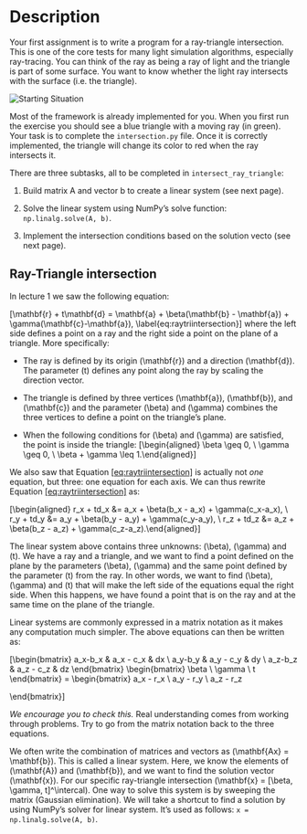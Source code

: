 # Description

Your first assignment is to write a program for a ray-triangle
intersection. This is one of the core tests for many light simulation
algorithms, especially ray-tracing. You can think of the ray as being a
ray of light and the triangle is part of some surface. You want to know
whether the light ray intersects with the surface (i.e. the triangle).

![Starting Situation](images/assignment1/window.png)

Most of the framework is already implemented for you. When you first run
the exercise you should see a blue triangle with a moving ray (in
green). Your task is to complete the `intersection.py` file. Once it is
correctly implemented, the triangle will change its color to red when
the ray intersects it.

There are three subtasks, all to be completed in
`intersect_ray_triangle`:

1.  Build matrix A and vector b to create a linear system (see next
    page).

2.  Solve the linear system using NumPy’s solve function:
    `np.linalg.solve(A, b)`.

3.  Implement the intersection conditions based on the solution vecto
    (see next page).

## Ray-Triangle intersection

In lecture 1 we saw the following equation:

\[\mathbf{r} + t\mathbf{d} = \mathbf{a} + \beta(\mathbf{b} - \mathbf{a}) + \gamma(\mathbf{c}-\mathbf{a}),
\label{eq:raytriintersection}\] where the left side defines a point on a
ray and the right side a point on the plane of a triangle. More
specifically:

  - The ray is defined by its origin \(\mathbf{r}\) and a direction
    \(\mathbf{d}\). The parameter \(t\) defines any point along the ray
    by scaling the direction vector.

  - The triangle is defined by three vertices \(\mathbf{a}\),
    \(\mathbf{b}\), and \(\mathbf{c}\) and the parameter \(\beta\) and
    \(\gamma\) combines the three vertices to define a point on the
    triangle’s plane.

  - When the following conditions for \(\beta\) and \(\gamma\) are
    satisfied, the point is inside the triangle: \[\begin{aligned}
    \beta \geq 0, \\
    \gamma \geq 0, \\
    \beta + \gamma \leq 1.\end{aligned}\]

We also saw that Equation
[\[eq:raytriintersection\]](#eq:raytriintersection) is actually not
*one* equation, but three: one equation for each axis. We can thus
rewrite Equation [\[eq:raytriintersection\]](#eq:raytriintersection) as:

\[\begin{aligned}
r_x + td_x &= a_x + \beta(b_x - a_x) + \gamma(c_x-a_x), \\
r_y + td_y &= a_y + \beta(b_y - a_y) + \gamma(c_y-a_y), \\
r_z + td_z &= a_z + \beta(b_z - a_z) + \gamma(c_z-a_z).\end{aligned}\]

The linear system above contains three unknowns: \(\beta\), \(\gamma\)
and \(t\). We have a ray and a triangle, and we want to find a point
defined on the plane by the parameters \(\beta\), \(\gamma\) and the
same point defined by the parameter \(t\) from the ray. In other words,
we want to find \(\beta\), \(\gamma\) and \(t\) that will make the left
side of the equations equal the right side. When this happens, we have
found a point that is on the ray and at the same time on the plane of
the triangle.

Linear systems are commonly expressed in a matrix notation as it makes
any computation much simpler. The above equations can then be written
as:

\[\begin{bmatrix}
 a_x-b_x & a_x - c_x & dx \\
 a_y-b_y & a_y - c_y & dy \\
 a_z-b_z & a_z - c_z & dz
\end{bmatrix}
\begin{bmatrix}
 \beta \\
 \gamma \\
 t
\end{bmatrix} =
\begin{bmatrix}
 a_x - r_x \\
 a_y - r_y \\
 a_z - r_z

\end{bmatrix}\]

*We encourage you to check this.* Real understanding comes from working
through problems. Try to go from the matrix notation back to the three
equations.

We often write the combination of matrices and vectors as
\(\mathbf{Ax} = \mathbf{b}\). This is called a linear system. Here, we
know the elements of \(\mathbf{A}\) and \(\mathbf{b}\), and we want to
find the solution vector \(\mathbf{x}\). For our specific ray-triangle
intersection \(\mathbf{x} = [\beta, \gamma, t]^\intercal\). One way to
solve this system is by sweeping the matrix (Gaussian elimination). We
will take a shortcut to find a solution by using NumPy’s solver for
linear system. It’s used as follows: `x = np.linalg.solve(A, b)`.
